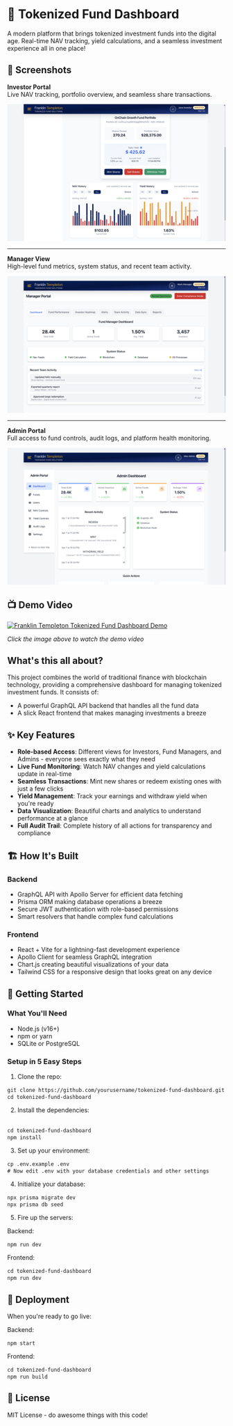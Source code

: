 # 💼 Tokenized Fund Dashboard

A modern platform that brings tokenized investment funds into the digital age. Real-time NAV tracking, yield calculations, and a seamless investment experience all in one place!

## 📸 Screenshots

**Investor Portal**  
Live NAV tracking, portfolio overview, and seamless share transactions.

![Investor Dashboard](./screenshots/investor-dashboard.png)

---

**Manager View**  
High-level fund metrics, system status, and recent team activity.

![Manager Dashboard](./screenshots/manager-dashboard.png)

---

**Admin Portal**  
Full access to fund controls, audit logs, and platform health monitoring.

![Admin Dashboard](./screenshots/admin-dashboard.png)

## 📺 Demo Video

[![Franklin Templeton Tokenized Fund Dashboard Demo](https://img.youtube.com/vi/WwcXMLcl3hM/0.jpg)](https://youtu.be/WwcXMLcl3hM)

*Click the image above to watch the demo video*


## What's this all about?

This project combines the world of traditional finance with blockchain technology, providing a comprehensive dashboard for managing tokenized investment funds. It consists of:

- A powerful GraphQL API backend that handles all the fund data
- A slick React frontend that makes managing investments a breeze

## ✨ Key Features

- **Role-based Access**: Different views for Investors, Fund Managers, and Admins - everyone sees exactly what they need
- **Live Fund Monitoring**: Watch NAV changes and yield calculations update in real-time
- **Seamless Transactions**: Mint new shares or redeem existing ones with just a few clicks
- **Yield Management**: Track your earnings and withdraw yield when you're ready
- **Data Visualization**: Beautiful charts and analytics to understand performance at a glance
- **Full Audit Trail**: Complete history of all actions for transparency and compliance

## 🏗️ How It's Built

### Backend
- GraphQL API with Apollo Server for efficient data fetching
- Prisma ORM making database operations a breeze
- Secure JWT authentication with role-based permissions
- Smart resolvers that handle complex fund calculations

### Frontend
- React + Vite for a lightning-fast development experience
- Apollo Client for seamless GraphQL integration
- Chart.js creating beautiful visualizations of your data
- Tailwind CSS for a responsive design that looks great on any device

## 🚀 Getting Started

### What You'll Need
- Node.js (v16+)
- npm or yarn
- SQLite or PostgreSQL

### Setup in 5 Easy Steps

1. Clone the repo:
```
git clone https://github.com/yourusername/tokenized-fund-dashboard.git
cd tokenized-fund-dashboard
```

2. Install the dependencies:
```

cd tokenized-fund-dashboard
npm install
```

3. Set up your environment:
```
cp .env.example .env
# Now edit .env with your database credentials and other settings
```

4. Initialize your database:
```
npx prisma migrate dev
npx prisma db seed
```

5. Fire up the servers:

Backend:
```
npm run dev
```

Frontend:
```
cd tokenized-fund-dashboard
npm run dev
```

## 🚀 Deployment

When you're ready to go live:

Backend:
```
npm start
```

Frontend:
```
cd tokenized-fund-dashboard
npm run build
```

## 📝 License

MIT License - do awesome things with this code!
